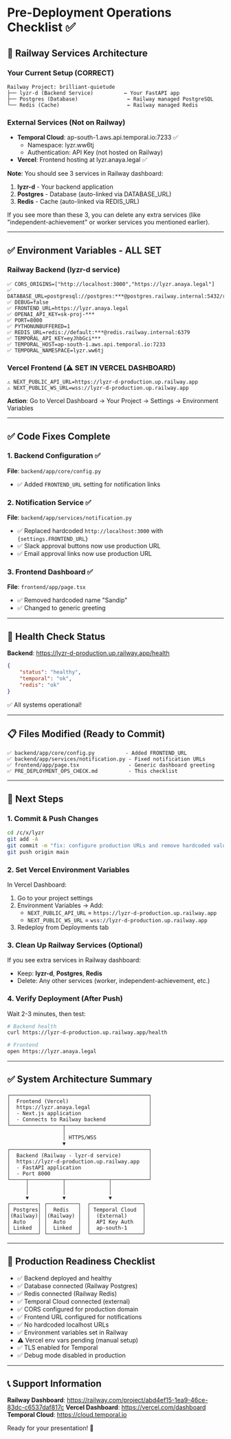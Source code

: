 # Pre-Deployment Operations Checklist ✅

## 🎯 Railway Services Architecture

### Your Current Setup (CORRECT)
```
Railway Project: brilliant-quietude
├── lyzr-d (Backend Service)          ← Your FastAPI app
├── Postgres (Database)                ← Railway managed PostgreSQL
└── Redis (Cache)                      ← Railway managed Redis
```

### External Services (Not on Railway)
- **Temporal Cloud**: ap-south-1.aws.api.temporal.io:7233 ✅
  - Namespace: lyzr.ww6tj
  - Authentication: API Key (not hosted on Railway)
- **Vercel**: Frontend hosting at lyzr.anaya.legal ✅

**Note**: You should see 3 services in Railway dashboard:
1. **lyzr-d** - Your backend application
2. **Postgres** - Database (auto-linked via DATABASE_URL)
3. **Redis** - Cache (auto-linked via REDIS_URL)

If you see more than these 3, you can delete any extra services (like "independent-achievement" or worker services you mentioned earlier).

---

## ✅ Environment Variables - ALL SET

### Railway Backend (lyzr-d service)
```env
✅ CORS_ORIGINS=["http://localhost:3000","https://lyzr.anaya.legal"]
✅ DATABASE_URL=postgresql://postgres:***@postgres.railway.internal:5432/railway
✅ DEBUG=false
✅ FRONTEND_URL=https://lyzr.anaya.legal
✅ OPENAI_API_KEY=sk-proj-***
✅ PORT=8000
✅ PYTHONUNBUFFERED=1
✅ REDIS_URL=redis://default:***@redis.railway.internal:6379
✅ TEMPORAL_API_KEY=eyJhbGci***
✅ TEMPORAL_HOST=ap-south-1.aws.api.temporal.io:7233
✅ TEMPORAL_NAMESPACE=lyzr.ww6tj
```

### Vercel Frontend (⚠️ SET IN VERCEL DASHBOARD)
```env
⚠️ NEXT_PUBLIC_API_URL=https://lyzr-d-production.up.railway.app
⚠️ NEXT_PUBLIC_WS_URL=wss://lyzr-d-production.up.railway.app
```

**Action**: Go to Vercel Dashboard → Your Project → Settings → Environment Variables

---

## ✅ Code Fixes Complete

### 1. Backend Configuration ✅
**File**: `backend/app/core/config.py`
- ✅ Added `FRONTEND_URL` setting for notification links

### 2. Notification Service ✅
**File**: `backend/app/services/notification.py`
- ✅ Replaced hardcoded `http://localhost:3000` with `{settings.FRONTEND_URL}`
- ✅ Slack approval buttons now use production URL
- ✅ Email approval links now use production URL

### 3. Frontend Dashboard ✅
**File**: `frontend/app/page.tsx`
- ✅ Removed hardcoded name "Sandip"
- ✅ Changed to generic greeting

---

## 🏥 Health Check Status

**Backend**: https://lyzr-d-production.up.railway.app/health
```json
{
    "status": "healthy",
    "temporal": "ok",
    "redis": "ok"
}
```

✅ All systems operational!

---

## 📋 Files Modified (Ready to Commit)

```
✅ backend/app/core/config.py          - Added FRONTEND_URL
✅ backend/app/services/notification.py - Fixed notification URLs
✅ frontend/app/page.tsx                - Generic dashboard greeting
✅ PRE_DEPLOYMENT_OPS_CHECK.md          - This checklist
```

---

## 🚀 Next Steps

### 1. Commit & Push Changes
```bash
cd /c/x/lyzr
git add -A
git commit -m "fix: configure production URLs and remove hardcoded values"
git push origin main
```

### 2. Set Vercel Environment Variables
In Vercel Dashboard:
1. Go to your project settings
2. Environment Variables → Add:
   - `NEXT_PUBLIC_API_URL` = `https://lyzr-d-production.up.railway.app`
   - `NEXT_PUBLIC_WS_URL` = `wss://lyzr-d-production.up.railway.app`
3. Redeploy from Deployments tab

### 3. Clean Up Railway Services (Optional)
If you see extra services in Railway dashboard:
- Keep: **lyzr-d**, **Postgres**, **Redis**
- Delete: Any other services (worker, independent-achievement, etc.)

### 4. Verify Deployment (After Push)
Wait 2-3 minutes, then test:
```bash
# Backend health
curl https://lyzr-d-production.up.railway.app/health

# Frontend
open https://lyzr.anaya.legal
```

---

## ✅ System Architecture Summary

```
┌─────────────────────────────────────────────┐
│  Frontend (Vercel)                          │
│  https://lyzr.anaya.legal                   │
│  - Next.js application                      │
│  - Connects to Railway backend              │
└─────────────────┬───────────────────────────┘
                  │
                  │ HTTPS/WSS
                  ▼
┌─────────────────────────────────────────────┐
│  Backend (Railway - lyzr-d service)         │
│  https://lyzr-d-production.up.railway.app   │
│  - FastAPI application                      │
│  - Port 8000                                │
└─────┬───────────┬──────────────┬────────────┘
      │           │              │
      │           │              │
      ▼           ▼              ▼
┌─────────┐ ┌──────────┐  ┌─────────────────┐
│ Postgres│ │  Redis   │  │ Temporal Cloud  │
│(Railway)│ │(Railway) │  │  (External)     │
│ Auto    │ │  Auto    │  │  API Key Auth   │
│ Linked  │ │  Linked  │  │  ap-south-1     │
└─────────┘ └──────────┘  └─────────────────┘
```

---

## 🎯 Production Readiness Checklist

- ✅ Backend deployed and healthy
- ✅ Database connected (Railway Postgres)
- ✅ Redis connected (Railway Redis)
- ✅ Temporal Cloud connected (external)
- ✅ CORS configured for production domain
- ✅ Frontend URL configured for notifications
- ✅ No hardcoded localhost URLs
- ✅ Environment variables set in Railway
- ⚠️ Vercel env vars pending (manual setup)
- ✅ TLS enabled for Temporal
- ✅ Debug mode disabled in production

---

## 📞 Support Information

**Railway Dashboard**: https://railway.com/project/abd4ef15-1ea9-46ce-83dc-c6537daf817c
**Vercel Dashboard**: https://vercel.com/dashboard
**Temporal Cloud**: https://cloud.temporal.io

Ready for your presentation! 🎉
